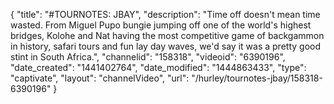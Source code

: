 {
    "title": "#TOURNOTES: JBAY",
    "description": "Time off doesn't mean time wasted. From Miguel Pupo bungie jumping off one of the world's highest bridges, Kolohe and Nat having the most competitive game of backgammon in history, safari tours and fun lay day waves, we'd say it was a pretty good stint in South Africa.",
    "channelid": "158318",
    "videoid": "6390196",
    "date_created": "1441402764",
    "date_modified": "1444863433",
    "type": "captivate",
    "layout": "channelVideo",
    "url": "\/hurley\/tournotes-jbay\/158318-6390196"
}